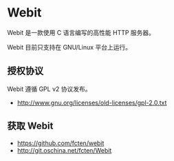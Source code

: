 # Webit

Webit 是一款使用 C 语言编写的高性能 HTTP 服务器。

Webit 目前只支持在 GNU/Linux 平台上运行。

## 授权协议

Webit 遵循 GPL v2 协议发布。
* http://www.gnu.org/licenses/old-licenses/gpl-2.0.txt

## 获取 Webit

* https://github.com/fcten/webit
* http://git.oschina.net/fcten/Webit